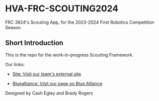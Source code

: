 # HVA-FRC-SCOUTING2024

FRC 3824's Scouting App, for the 2023-2024 First Robotics Competition Season.

## Short Introduction

This is the repo for the work-in-progress Scouting Framework.

Our links:

- [Site: Visit our team's external site](https://rohawktics.org/home/)

- [Bluealliance: Visit our page on Blue Alliance](https://www.thebluealliance.com/team/3824)

Designed by Cash Egley and Brady Rogers
